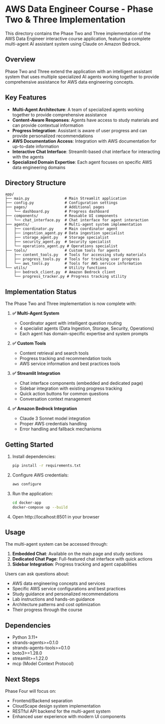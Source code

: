 # AWS Data Engineer Course - Phase Two & Three Implementation

This directory contains the Phase Two and Three implementation of the AWS Data Engineer interactive course application, featuring a complete multi-agent AI assistant system using Claude on Amazon Bedrock.

## Overview

Phase Two and Three extend the application with an intelligent assistant system that uses multiple specialized AI agents working together to provide comprehensive assistance for AWS data engineering concepts.

## Key Features

- **Multi-Agent Architecture**: A team of specialized agents working together to provide comprehensive assistance
- **Content-Aware Responses**: Agents have access to study materials and can provide contextual information
- **Progress Integration**: Assistant is aware of user progress and can provide personalized recommendations
- **AWS Documentation Access**: Integration with AWS documentation for up-to-date information
- **Interactive Chat Interface**: Streamlit-based chat interface for interacting with the agents
- **Specialized Domain Expertise**: Each agent focuses on specific AWS data engineering domains

## Directory Structure

```
app/
├── main.py                # Main Streamlit application
├── config.py              # Configuration settings
├── pages/                 # Additional pages
│   └── dashboard.py       # Progress dashboard
├── components/            # Reusable UI components
│   └── chat_interface.py  # Chat interface for agent interaction
├── agents/                # Multi-agent system implementation
│   ├── coordinator.py     # Main coordinator agent
│   ├── ingestion_agent.py # Data ingestion specialist
│   ├── storage_agent.py   # Storage specialist
│   ├── security_agent.py  # Security specialist
│   └── operations_agent.py # Operations specialist
├── tools/                 # Custom tools for agents
│   ├── content_tools.py   # Tools for accessing study materials
│   ├── progress_tools.py  # Tools for tracking user progress
│   └── aws_tools.py       # Tools for AWS service information
└── utils/                 # Utility functions
    ├── bedrock_client.py  # Amazon Bedrock client
    └── progress_tracker.py # Progress tracking utility
```

## Implementation Status

The Phase Two and Three implementation is now complete with:

1. **✅ Multi-Agent System**
   - Coordinator agent with intelligent question routing
   - 4 specialist agents (Data Ingestion, Storage, Security, Operations)
   - Each agent has domain-specific expertise and system prompts

2. **✅ Custom Tools**
   - Content retrieval and search tools
   - Progress tracking and recommendation tools
   - AWS service information and best practices tools

3. **✅ Streamlit Integration**
   - Chat interface components (embedded and dedicated page)
   - Sidebar integration with existing progress tracking
   - Quick action buttons for common questions
   - Conversation context management

4. **✅ Amazon Bedrock Integration**
   - Claude 3 Sonnet model integration
   - Proper AWS credentials handling
   - Error handling and fallback mechanisms

## Getting Started

1. Install dependencies:
   ```bash
   pip install -r requirements.txt
   ```

2. Configure AWS credentials:
   ```bash
   aws configure
   ```

3. Run the application:
   ```bash
   cd docker-app
   docker-compose up --build
   ```

4. Open http://localhost:8501 in your browser

## Usage

The multi-agent system can be accessed through:

1. **Embedded Chat**: Available on the main page and study sections
2. **Dedicated Chat Page**: Full-featured chat interface with quick actions
3. **Sidebar Integration**: Progress tracking and agent capabilities

Users can ask questions about:
- AWS data engineering concepts and services
- Specific AWS service configurations and best practices
- Study guidance and personalized recommendations
- Lab instructions and hands-on guidance
- Architecture patterns and cost optimization
- Their progress through the course

## Dependencies

- Python 3.11+
- strands-agents>=0.1.0
- strands-agents-tools>=0.1.0
- boto3>=1.28.0
- streamlit>=1.22.0
- mcp (Model Context Protocol)

## Next Steps

Phase Four will focus on:
- Frontend/Backend separation
- CloudScape design system implementation
- RESTful API backend for the multi-agent system
- Enhanced user experience with modern UI components
